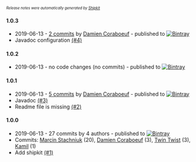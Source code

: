 <sup><sup>*Release notes were automatically generated by [Shipkit](http://shipkit.org/)*</sup></sup>

#### 1.0.3
 - 2019-06-13 - [2 commits](https://github.com/dcoraboeuf/shipkit-workshop-18/compare/v1.0.2...v1.0.3) by [Damien Coraboeuf](https://github.com/dcoraboeuf) - published to [![Bintray](https://img.shields.io/badge/Bintray-1.0.3-green.svg)](https://bintray.com/shipkit-bootstrap/bootstrap/maven/1.0.3)
 - Javadoc configuration [(#4)](https://github.com/dcoraboeuf/shipkit-workshop-18/pull/4)

#### 1.0.2
 - 2019-06-13 - no code changes (no commits) - published to [![Bintray](https://img.shields.io/badge/Bintray-1.0.2-green.svg)](https://bintray.com/shipkit-bootstrap/bootstrap/maven/1.0.2)

#### 1.0.1
 - 2019-06-13 - [5 commits](https://github.com/dcoraboeuf/shipkit-workshop-18/compare/v1.0.0...v1.0.1) by [Damien Coraboeuf](https://github.com/dcoraboeuf) - published to [![Bintray](https://img.shields.io/badge/Bintray-1.0.1-green.svg)](https://bintray.com/shipkit-bootstrap/bootstrap/maven/1.0.1)
 - Javadoc [(#3)](https://github.com/dcoraboeuf/shipkit-workshop-18/pull/3)
 - Readme file is missing [(#2)](https://github.com/dcoraboeuf/shipkit-workshop-18/pull/2)

#### 1.0.0
 - 2019-06-13 - 27 commits by 4 authors - published to [![Bintray](https://img.shields.io/badge/Bintray-1.0.0-green.svg)](https://bintray.com/shipkit-bootstrap/bootstrap/maven/1.0.0)
 - Commits: [Marcin Stachniuk](https://github.com/mstachniuk) (20), [Damien Coraboeuf](https://github.com/dcoraboeuf) (3), [Twin Twist](https://github.com/TwinTwist) (3), [Kamil](https://github.com/eximius313) (1)
 - Add shipkit [(#1)](https://github.com/dcoraboeuf/shipkit-workshop-18/pull/1)

